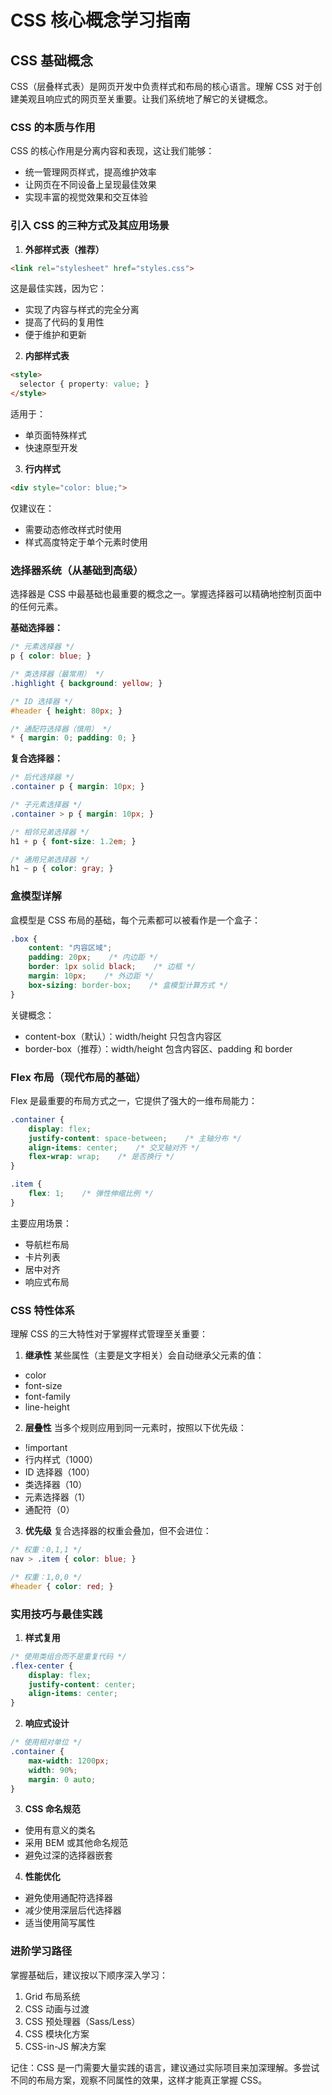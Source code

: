 # CSS 核心概念学习指南

## CSS 基础概念

CSS（层叠样式表）是网页开发中负责样式和布局的核心语言。理解 CSS 对于创建美观且响应式的网页至关重要。让我们系统地了解它的关键概念。

### CSS 的本质与作用

CSS 的核心作用是分离内容和表现，这让我们能够：
- 统一管理网页样式，提高维护效率
- 让网页在不同设备上呈现最佳效果
- 实现丰富的视觉效果和交互体验

### 引入 CSS 的三种方式及其应用场景

1. **外部样式表（推荐）**
```html
<link rel="stylesheet" href="styles.css">
```
这是最佳实践，因为它：
- 实现了内容与样式的完全分离
- 提高了代码的复用性
- 便于维护和更新

2. **内部样式表**
```html
<style>
  selector { property: value; }
</style>
```
适用于：
- 单页面特殊样式
- 快速原型开发

3. **行内样式**
```html
<div style="color: blue;">
```
仅建议在：
- 需要动态修改样式时使用
- 样式高度特定于单个元素时使用

### 选择器系统（从基础到高级）

选择器是 CSS 中最基础也最重要的概念之一。掌握选择器可以精确地控制页面中的任何元素。

**基础选择器：**
```css
/* 元素选择器 */
p { color: blue; }

/* 类选择器（最常用） */
.highlight { background: yellow; }

/* ID 选择器 */
#header { height: 80px; }

/* 通配符选择器（慎用） */
* { margin: 0; padding: 0; }
```

**复合选择器：**
```css
/* 后代选择器 */
.container p { margin: 10px; }

/* 子元素选择器 */
.container > p { margin: 10px; }

/* 相邻兄弟选择器 */
h1 + p { font-size: 1.2em; }

/* 通用兄弟选择器 */
h1 ~ p { color: gray; }
```

### 盒模型详解

盒模型是 CSS 布局的基础，每个元素都可以被看作是一个盒子：

```css
.box {
    content: "内容区域";
    padding: 20px;    /* 内边距 */
    border: 1px solid black;    /* 边框 */
    margin: 10px;    /* 外边距 */
    box-sizing: border-box;    /* 盒模型计算方式 */
}
```

关键概念：
- content-box（默认）：width/height 只包含内容区
- border-box（推荐）：width/height 包含内容区、padding 和 border

### Flex 布局（现代布局的基础）

Flex 是最重要的布局方式之一，它提供了强大的一维布局能力：

```css
.container {
    display: flex;
    justify-content: space-between;    /* 主轴分布 */
    align-items: center;    /* 交叉轴对齐 */
    flex-wrap: wrap;    /* 是否换行 */
}

.item {
    flex: 1;    /* 弹性伸缩比例 */
}
```

主要应用场景：
- 导航栏布局
- 卡片列表
- 居中对齐
- 响应式布局

### CSS 特性体系

理解 CSS 的三大特性对于掌握样式管理至关重要：

1. **继承性**
某些属性（主要是文字相关）会自动继承父元素的值：
- color
- font-size
- font-family
- line-height

2. **层叠性**
当多个规则应用到同一元素时，按照以下优先级：
- !important
- 行内样式（1000）
- ID 选择器（100）
- 类选择器（10）
- 元素选择器（1）
- 通配符（0）

3. **优先级**
复合选择器的权重会叠加，但不会进位：
```css
/* 权重：0,1,1 */
nav > .item { color: blue; }

/* 权重：1,0,0 */
#header { color: red; }
```

### 实用技巧与最佳实践

1. **样式复用**
```css
/* 使用类组合而不是重复代码 */
.flex-center {
    display: flex;
    justify-content: center;
    align-items: center;
}
```

2. **响应式设计**
```css
/* 使用相对单位 */
.container {
    max-width: 1200px;
    width: 90%;
    margin: 0 auto;
}
```

3. **CSS 命名规范**
- 使用有意义的类名
- 采用 BEM 或其他命名规范
- 避免过深的选择器嵌套

4. **性能优化**
- 避免使用通配符选择器
- 减少使用深层后代选择器
- 适当使用简写属性

### 进阶学习路径

掌握基础后，建议按以下顺序深入学习：

1. Grid 布局系统
2. CSS 动画与过渡
3. CSS 预处理器（Sass/Less）
4. CSS 模块化方案
5. CSS-in-JS 解决方案

记住：CSS 是一门需要大量实践的语言，建议通过实际项目来加深理解。多尝试不同的布局方案，观察不同属性的效果，这样才能真正掌握 CSS。